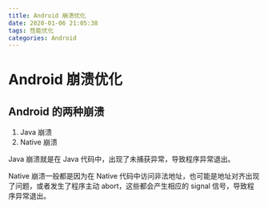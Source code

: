 ```yaml
---
title: Android 崩溃优化
date: 2020-01-06 21:05:38
tags: 性能优化
categories: Android
---
```


# Android 崩溃优化

## Android 的两种崩溃

1. Java 崩溃
2. Native 崩溃

Java 崩溃就是在 Java 代码中，出现了未捕获异常，导致程序异常退出。

Native 崩溃一般都是因为在 Native 代码中访问非法地址，也可能是地址对齐出现了问题，或者发生了程序主动 abort，这些都会产生相应的 signal 信号，导致程序异常退出。